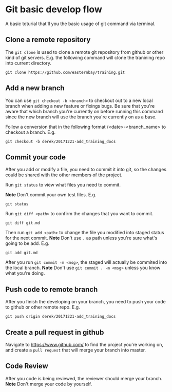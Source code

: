 # Git basic develop flow
A basic toturial that'll you the basic usage of git command via terminal.

## Clone a remote repository
The `git clone` is used to clone a remote git repository from github or other kind of git servers. E.g. the following command will clone the tranining repo into current directory.

    git clone https://github.com/easternbay/training.git
    
## Add a new branch

You can use `git checkout -b <branch>` to checkout out to a new local branch when adding a new feature or fixings bugs. Be sure that you're aware that which branch you're currently on before running this command since the new branch will use the branch you're currently on as a base.

Follow a conversion that in the following format <your-name>/\<date\>-<branch_name> to checkout a branch. E.g.
    
    git checkout -b derek/20171221-add_training_docs

## Commit your code

After you add or modify a file, you need to commit it into git, so the changes could be shared with the other members of the project.


Run `git status` to view what files you need to commit. 

**Note** Don't commit your own test files. E.g.

    git status
 
Run `git diff <path>` to confirm the changes that you want to commit.
    
    git diff git.md
 
Then run `git add <path>` to change the file you modified into staged status for the next commit. **Note** Don't use `.` as path unless you're sure what's going to be add. E.g. 
    
    git add git.md
    
After you run  `git commit -m <msg>`, the staged will actually be commited into the local branch. **Note** Don't use `git commit . -m <msg>` unless you know what you're doing. 

## Push code to remote branch

After you finish the developing on your branch, you need to push your code to github or other remote repo. E.g.
    
    git push origin derek/20171221-add_training_docs

## Create a pull request in github
Navigate to https://www.github.com/ to find the project you're working on, and create a `pull request` that will merge your branch into master.

## Code Review
After you code is being reviewed, the reviewer should merge your branch. **Note** Don't merge your code by yourself.
    